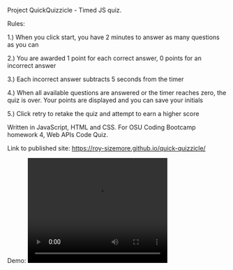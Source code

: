 Project QuickQuizzicle - Timed JS quiz.

Rules:

1.) When you click start, you have 2 minutes to answer as many questions as you can

2.) You are awarded 1 point for each correct answer, 0 points for an incorrect answer

3.) Each incorrect answer subtracts 5 seconds from the timer

4.) When all available questions are answered or the timer reaches zero, the quiz is over. Your points are displayed and you can save your initials

5.) Click retry to retake the quiz and attempt to earn a higher score

Written in JavaScript, HTML and CSS. For OSU Coding Bootcamp homework 4, Web APIs Code Quiz.

Link to published site:
https://roy-sizemore.github.io/quick-quizzicle/

Demo:
<video width="320" height="240" src="https://github.com/roy-sizemore/screenshots/blob/main/qq_demo.mp4" type="video/mp4"></video>

